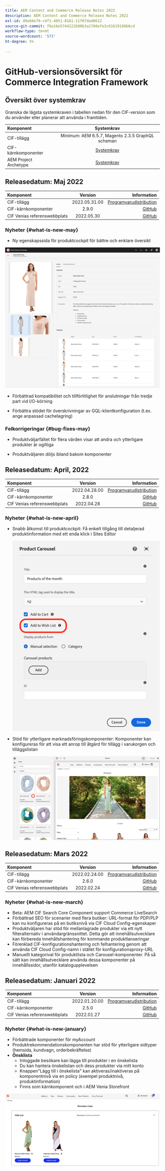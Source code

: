 ```yaml
---
title: AEM Content and Commerce Release Notes 2022
description: AEM Content and Commerce Release Notes 2022
exl-id: d0a66e70-c4f1-4051-8161-11f07dad0612
source-git-commit: f6a16e5744222600b3a1760efe3c61619160b6cd
workflow-type: tm+mt
source-wordcount: '573'
ht-degree: 5%

---
```


# GitHub-versionsöversikt för Commerce Integration Framework

## Översikt över systemkrav

Granska de lägsta systemkraven i tabellen nedan för den CIF-version som du använder eller planerar att använda i framtiden.

| Komponent | Systemkrav |
|:-------|:-----:|
| CIF-tillägg | Minimum: AEM 6.5.7, Magento 2.3.5 GraphQL scheman |
| CIF-kärnkomponenter | [Systemkrav](https://github.com/adobe/aem-core-cif-components/blob/master/VERSIONS.md) |
| AEM Project Archetype | [Systemkrav](https://github.com/adobe/aem-project-archetype/blob/master/VERSIONS.md) |

## Releasedatum: Maj 2022

| Komponent | Version | Information |
|:-------|:-----:|---------------------:|
| CIF-tillägg | 2022.05.31.00 | [Programvarudistribution](https://experience.adobe.com/#/downloads/content/software-distribution/en/aem.html?package=%2Fcontent%2Fsoftware-distribution%2Fen%2Fdetails.html%2Fcontent%2Fdam%2Faem%2Fpublic%2Faem-commerce-addon-65-2022.05.31.00.zip) |
| CIF-kärnkomponenter | 2.9.0 | [GitHub](https://github.com/adobe/aem-core-cif-components/releases/tag/core-cif-components-reactor-2.9.0) |
| CIF Venias referenswebbplats | 2022.05.30 | [GitHub](https://github.com/adobe/aem-cif-guides-venia/releases/tag/venia-2022.05.30) |

### Nyheter {#what-is-new-may}

* Ny egenskapssida för produktcockpit för bättre och enklare översikt

![översikt över egenskaper för produktcockpit](/help/assets/CIF/product_cockpit_properties_overview.png)

* Förbättrad kompatibilitet och tillförlitlighet för anslutningar från tredje part vid I/O-körning

* Förbättra stödet för överskrivningar av GQL-klientkonfiguration (t.ex. ange anpassad cachelagring)

### Felkorrigeringar {#bug-fixes-may}

* Produktväljarfältet för flera värden visar att andra och ytterligare produkter är ogiltiga

* Produktväljaren döljs ibland bakom komponenter

## Releasedatum: April, 2022

| Komponent | Version | Information |
|:-------|:-----:|---------------------:|
| CIF-tillägg | 2022.04.28.00 | [Programvarudistribution](https://experience.adobe.com/#/downloads/content/software-distribution/en/aem.html?package=%2Fcontent%2Fsoftware-distribution%2Fen%2Fdetails.html%2Fcontent%2Fdam%2Faem%2Fpublic%2Faem-commerce-addon-65-2022.04.28.00.zip) |
| CIF-kärnkomponenter | 2.8.0 | [GitHub](https://github.com/adobe/aem-core-cif-components/releases/tag/core-cif-components-reactor-2.8.0) |
| CIF Venias referenswebbplats | 2022.04.28 | [GitHub](https://github.com/adobe/aem-cif-guides-venia/releases/tag/venia-2022.04.28) |

### Nyheter {#what-is-new-april}

* Snabb åtkomst till produktcockpit: Få enkelt tillgång till detaljerad produktinformation med ett enda klick i Sites Editor

   ![Aktivera önskelista](/help/assets/CIF/enable-wishlist.png)

* Stöd för ytterligare marknadsföringskomponenter: Komponenter kan konfigureras för att visa ett anrop till åtgärd för tillägg i varukorgen och tilläggslistan

   ![Kortkommando för webbplatsredigeraren till produktcockpit](/help/assets/CIF/sites-editor-shortcut-to-cockpit.png)

## Releasedatum: Mars 2022

| Komponent | Version | Information |
|:-------|:-----:|---------------------:|
| CIF-tillägg | 2022.02.24.00 | [Programvarudistribution](https://experience.adobe.com/#/downloads/content/software-distribution/en/aem.html?package=%2Fcontent%2Fsoftware-distribution%2Fen%2Fdetails.html%2Fcontent%2Fdam%2Faem%2Fpublic%2Faem-commerce-addon-65-2022.02.24.00.zip) |
| CIF-kärnkomponenter | 2.6.0 | [GitHub](https://github.com/adobe/aem-core-cif-components/releases/tag/core-cif-components-reactor-2.6.0) |
| CIF Venias referenswebbplats | 2022.02.24 | [GitHub](https://github.com/adobe/aem-cif-guides-venia/releases/tag/venia-2022.02.24) |

### Nyheter {#what-is-new-march}

* Beta: AEM CIF Search Core Component support Commerce LiveSearch
* Förbättrad SEO för scenarier med flera butiker: URL-format för PDP/PLP kan nu konfigureras på en butiksnivå via CIF Cloud Config-egenskaper
* Produktväljaren har stöd för mellanlagrade produkter via ett nytt filteralternativ i användargränssnittet.  Detta gör att innehållsutvecklare kan förbereda innehållshantering för kommande produktlanseringar
* Förenklad CIF-konfigurationshantering och felhantering genom att använda CIF Cloud Config-namn i stället för konfigurationsproxy-URL
* Manuellt kategorival för produktlista och Carousel-komponenter. På så sätt kan innehållsutvecklare använda dessa komponenter på innehållssidor, utanför katalogupplevelsen

## Releasedatum: Januari 2022

| Komponent | Version | Information |
|:-------|:-----:|---------------------:|
| CIF-tillägg | 2022.01.20.00 | [Programvarudistribution](https://experience.adobe.com/#/downloads/content/software-distribution/en/aem.html?package=%2Fcontent%2Fsoftware-distribution%2Fen%2Fdetails.html%2Fcontent%2Fdam%2Faem%2Fpublic%2Faem-commerce-addon-65-2022.01.20.00.zip) |
| CIF-kärnkomponenter | 2.5.0 | [GitHub](https://github.com/adobe/aem-core-cif-components/releases/tag/core-cif-components-reactor-2.5.0) |
| CIF Venias referenswebbplats | 2022.01.27 | [GitHub](https://github.com/adobe/aem-cif-guides-venia/releases/tag/venia-2022.01.27) |

### Nyheter {#what-is-new-january}

* Förbättrade komponenter för myAccount
* Produktrekommendationskomponenten har stöd för ytterligare sidtyper (hemsida, kundvagn, orderbekräftelse)
* **Önsklista**
   * Inloggade besökare kan lägga till produkter i en önskelista
   * Du kan hantera önskelistan och dess produkter via mitt konto
   * Knappen&quot;Lägg till i önskelista&quot; kan aktiveras/inaktiveras på komponentnivå via en policy (exempel produktnivå, produktinformation)
   * Finns som kärnkomponent och i AEM Venia Storefront

![Önsklista](/help/assets/CIF/wishlist.png)
